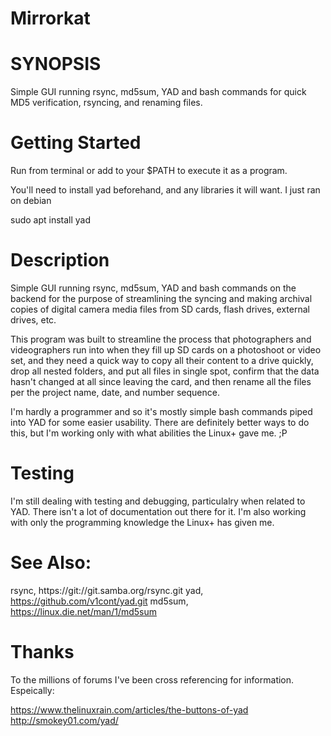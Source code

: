 # Mirrorkat

# SYNOPSIS
 Simple GUI running rsync, md5sum, YAD and bash commands for quick MD5 verification, rsyncing, and renaming files.
 
# Getting Started
 Run from terminal or add to your $PATH to execute it as a program.
 
 You'll need to install yad beforehand, and any libraries it will want.
 I just ran on debian
 
 sudo apt install yad
 

# Description 
 Simple GUI running rsync, md5sum, YAD and bash commands on the backend for the purpose of streamlining the syncing  and making  archival copies of digital camera media files from SD cards, flash drives, external drives, etc.

 This program was built to streamline the process that photographers and videographers run into when they fill up SD cards on a photoshoot or video set, and they need a quick way to copy all their content to a drive quickly, drop all nested folders, and put all files in single spot, confirm that the data hasn't changed at all since leaving the card, and then rename all the files per the project name, date, and number sequence. 
 
 I'm hardly a programmer and so it's mostly simple bash commands piped into YAD for some easier usability. There are definitely better ways to do this, but I'm  working only with what abilities the Linux+ gave me. ;P

# Testing
 I'm still dealing with testing and debugging, particulalry when related to YAD. There isn't a lot of documentation out there for it. I'm also working with only the programming knowledge the Linux+ has given me.
 

# See Also:
 rsync, https://git://git.samba.org/rsync.git
 yad, https://github.com/v1cont/yad.git
 md5sum, https://linux.die.net/man/1/md5sum

# Thanks 
 To the millions of forums I've been cross referencing for information. Espeically: 
 
 https://www.thelinuxrain.com/articles/the-buttons-of-yad
 http://smokey01.com/yad/
